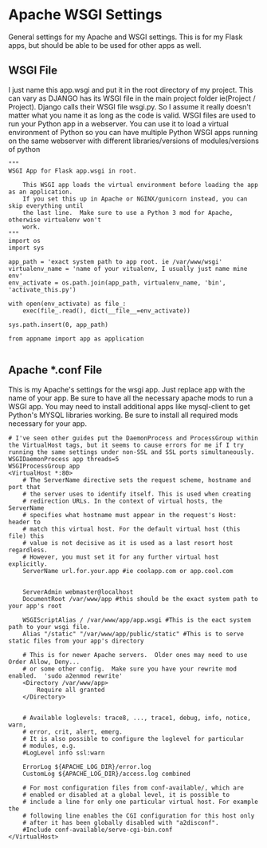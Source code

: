 # Apache WSGI Settings
General settings for my Apache and WSGI settings.  This is for my Flask apps, but should be able to be used for other apps as well.
 
## WSGI File 
I just name this app.wsgi and put it in the root directory of my project.  This can vary as DJANGO has its WSGI file in the main project folder ie(Project / Project).  Django calls their WSGI file wsgi.py.  So I assume it really doesn't matter what you name it as long as the code is valid.  WSGI files are used to run your Python app in a webserver.  You can use it to load a virtual environment of Python so you can have multiple Python WSGI apps running on the same webserver with different libraries/versions of modules/versions of python 
```
""" 
WSGI App for Flask app.wsgi in root. 
 
    This WSGI app loads the virtual environment before loading the app as an application.  
    If you set this up in Apache or NGINX/gunicorn instead, you can skip everything until 
    the last line.  Make sure to use a Python 3 mod for Apache, otherwise virtualenv won't 
    work.
""" 
import os 
import sys 

app_path = 'exact system path to app root. ie /var/www/wsgi'
virtualenv_name = 'name of your vitualenv, I usually just name mine env'
env_activate = os.path.join(app_path, virtualenv_name, 'bin', 'activate_this.py')
 
with open(env_activate) as file_:
    exec(file_.read(), dict(__file__=env_activate)) 
 
sys.path.insert(0, app_path)
 
from appname import app as application 
 
``` 
 
## Apache *.conf File 
This is my Apache's settings for the wsgi app. Just replace app with the name of your app.  Be sure to have all the necessary apache mods to run a WSGI app.  You may need to install additional apps like mysql-client to get Python's MYSQL libraries working.  Be sure to install all required mods necessary for your app.
``` 
# I've seen other guides put the DaemonProcess and ProcessGroup within the VirtualHost tags, but it seems to cause errors for me if I try running the same settings under non-SSL and SSL ports simultaneously. 
WSGIDaemonProcess app threads=5
WSGIProcessGroup app 
<VirtualHost *:80> 
    # The ServerName directive sets the request scheme, hostname and port that 
    # the server uses to identify itself. This is used when creating 
    # redirection URLs. In the context of virtual hosts, the ServerName 
    # specifies what hostname must appear in the request's Host: header to 
    # match this virtual host. For the default virtual host (this file) this 
    # value is not decisive as it is used as a last resort host regardless. 
    # However, you must set it for any further virtual host explicitly. 
    ServerName url.for.your.app #ie coolapp.com or app.cool.com 
 
 
    ServerAdmin webmaster@localhost
    DocumentRoot /var/www/app #this should be the exact system path to your app's root 
 
    WSGIScriptAlias / /var/www/app/app.wsgi #This is the eact system path to your wsgi file. 
    Alias "/static" "/var/www/app/public/static" #This is to serve static files from your app's directory 
 
    # This is for newer Apache servers.  Older ones may need to use Order Allow, Deny... 
    # or some other config.  Make sure you have your rewrite mod enabled.  'sudo a2enmod rewrite'
    <Directory /var/www/app>
        Require all granted 
    </Directory>


    # Available loglevels: trace8, ..., trace1, debug, info, notice, warn,
    # error, crit, alert, emerg.
    # It is also possible to configure the loglevel for particular
    # modules, e.g.
    #LogLevel info ssl:warn

    ErrorLog ${APACHE_LOG_DIR}/error.log
    CustomLog ${APACHE_LOG_DIR}/access.log combined

    # For most configuration files from conf-available/, which are
    # enabled or disabled at a global level, it is possible to
    # include a line for only one particular virtual host. For example the
    # following line enables the CGI configuration for this host only
    # after it has been globally disabled with "a2disconf".
    #Include conf-available/serve-cgi-bin.conf
</VirtualHost>
```
